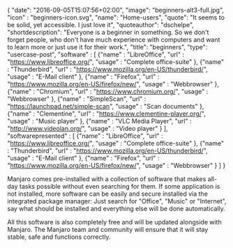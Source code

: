 {
  "date": "2016-09-05T15:07:56+02:00",
  "image": "beginners-alt3-full.jpg",
  "icon" : "beginners-icon.svg",
  "name": "Home-users",
  "quote": "It seems to be solid, yet accessible. I just love it",
  "quoteauthor": "dschelpe",
  "shortdescription": "Everyone is a beginner in something. So we don't forget people, who don't have much experience with computers and want to learn more or just use it for their work.",
  "title": "beginners",
  "type": "usercase-post",
  "software" : [
  {"name" : "LibreOffice", "url" : "https://www.libreoffice.org/", "usage" : "Complete office-suite" },
  {"name" : "Thunderbird", "url" : "https://www.mozilla.org/en-US/thunderbird/", "usage" : "E-Mail client" },
  {"name" : "Firefox", "url" : "https://www.mozilla.org/en-US/firefox/new/", "usage" : "Webbrowser" },
  {"name" : "Chromium", "url" : "https://www.chromium.org/", "usage" : "Webbrowser" },
  {"name" : "SimpleScan", "url" : "https://launchpad.net/simple-scan", "usage" : "Scan documents" },
  {"name" : "Clementine", "url" : "https://www.clementine-player.org/", "usage" : "Music player" },
  {"name" : "VLC Media Player", "url" : "http://www.videolan.org/", "usage" : "Video player" }
  ],
  "softwarepresented" : [
  {"name" : "LibreOffice", "url" : "https://www.libreoffice.org/", "usage" : "Complete office-suite" },
  {"name" : "Thunderbird", "url" : "https://www.mozilla.org/en-US/thunderbird/", "usage" : "E-Mail client" },
  {"name" : "Firefox", "url" : "https://www.mozilla.org/en-US/firefox/new/", "usage" : "Webbrowser" }
  ]
}

Manjaro comes pre-installed with a collection of software that makes all-day tasks possible without even searching for them. If some application is not installed, more software can be easily and secure installed via the integrated package manager: Just search for "Office", "Music" or "Internet", say what should be installed and everything else will be done automatically.

All this software is also completely free and will be updated alongside with Manjaro. The Manjaro team and community will ensure that it will stay stable, safe and functions correctly.
